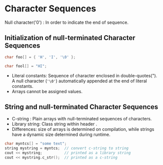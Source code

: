 # Character Sequences

Null character('0') : In order to indicate the end of sequence.

## Initialization of null-terminated Character Sequences

```c++
char foo[] = { 'H', 'I', '\0' };

char fool[] = "HI";
```

- Literal constants: Sequence of character enclosed in double-quotes(").  A null character (`'\0'`) automatically appended at the end of literal constants.
- Arrays cannot be assigned values.

## String and null-terminated Character Sequences

- C-string : Plain arrays with null-terminated sequences of characters.
- Library string: Class string within header <string>.
- Differences: size of arrays is determined on compilation, while strings have a dynamic size determined during runtime.

```c++
char myntcs[] = "some text";
string mystring = myntcs;  // convert c-string to string
cout << mystring;          // printed as a library string
cout << mystring.c_str();  // printed as a c-string
```

